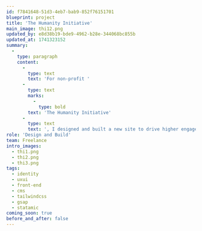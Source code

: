 ```yaml
---
id: f7841648-51d3-4eb7-bab9-852f76151701
blueprint: project
title: 'The Humanity Initiative'
main_image: thi12.png
updated_by: e8d38b19-bde9-4962-b28e-344068bc855b
updated_at: 1741323152
summary:
  -
    type: paragraph
    content:
      -
        type: text
        text: 'For non-profit '
      -
        type: text
        marks:
          -
            type: bold
        text: 'The Humanity Initiative'
      -
        type: text
        text: ', I designed and built a new site to drive higher engagement with their unique blend of content and archive of inspiring commencement speeches.'
role: 'Design and Build'
team: Freelance
intro_images:
  - thi1.png
  - thi2.png
  - thi3.png
tags:
  - identity
  - uxui
  - front-end
  - cms
  - tailwindcss
  - gsap
  - statamic
coming_soon: true
before_and_after: false
---
```

